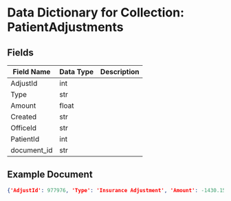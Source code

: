 # Data Dictionary for Collection: PatientAdjustments
## Fields
| Field Name | Data Type | Description |
|------------|-----------|-------------|
| AdjustId | int | |
| Type | str | |
| Amount | float | |
| Created | str | |
| OfficeId | str | |
| PatientId | int | |
| document_id | str | |

## Example Document
```json
{'AdjustId': 977976, 'Type': 'Insurance Adjustment', 'Amount': -1430.15, 'Created': '2016-03-22T00:00:00Z', 'OfficeId': '17003949', 'PatientId': 0, 'document_id': '003LpMhLv1xDinFXBgnz'}
```

